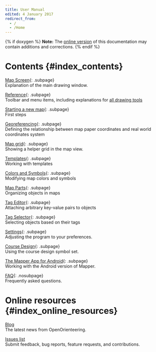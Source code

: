```yaml
---
title: User Manual
edited: 4 January 2017
redirect_from:
  - /
  - /Home
---
```


{% if doxygen %}
**Note:** The [online version](http://openorienteering.github.io/mapper-manual/) of this documentation may contain additions and corrections.
{% endif %}

Contents    {#index_contents}
========

[Map Screen](main_window.md){: .subpage} <br/>
Explanation of the main drawing window.

[Reference](reference.md){: .subpage} <br/>
Toolbar and menu items, including explanations for [all drawing tools](toolbars.md#drawing)

[Starting a new map](new_map.md){: .subpage} <br/>
First steps

[Georeferencing](georeferencing.md){: .subpage} <br />
Defining the relationship between map paper coordinates and real world coordinates system

[Map grid](grid.md){: .subpage} <br />
Showing a helper grid in the map view.

[Templates](templates-index.md){: .subpage} <br/>
Working with templates

[Colors and Symbols](colors_symbols.md){: .subpage} <br/>
Modifying map colors and symbols

[Map Parts](map_parts.md){: .subpage} <br/>
Organizing objects in maps

[Tag Editor](tag_editor.md){: .subpage} <br/>
Attaching arbitrary key-value pairs to objects

[Tag Selector](tag_selector.md){: .subpage} <br/>
Selecting objects based on their tags

[Settings](settings.md){: .subpage} <br/>
Adjusting the program to your preferences.

[Course Design](course_design.md){: .subpage} <br/>
Using the course design symbol set.

[The Mapper App for Android](android-index.md){: .subpage} <br/>
Working with the Android version of Mapper.

[FAQ](faq.md){: .nosubpage} <br/>
Frequently asked questions.


Online resources    {#index_online_resources}
================

[Blog](http://www.openorienteering.org/) <br/>
The latest news from OpenOrienteering.

[Issues list](https://github.com/OpenOrienteering/mapper/issues) <br/>
Submit feedback, bug reports, feature requests, and contributions.

